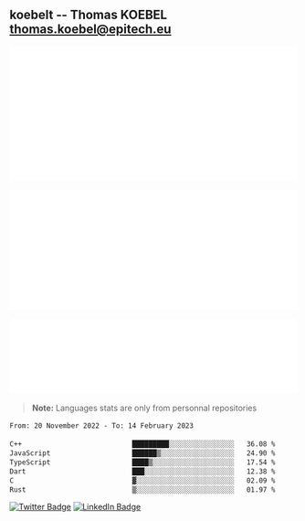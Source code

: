 ## koebelt -- Thomas KOEBEL <thomas.koebel@epitech.eu>

<!-- On github since 2018-->


![Metrics](/metrics.classic.svg)



<!--![Metrics](/metrics.plugin.introduction.repository.svg)-->
![Metrics](/metrics.plugin.isocalendar.svg)



![Metrics](/metrics.plugin.languages.svg)

> **Note:** Languages stats are only from personnal repositories

<!--START_SECTION:waka-->

```text
From: 20 November 2022 - To: 14 February 2023

C++                           █████████░░░░░░░░░░░░░░░░   36.08 %
JavaScript                    ██████▒░░░░░░░░░░░░░░░░░░   24.90 %
TypeScript                    ████▒░░░░░░░░░░░░░░░░░░░░   17.54 %
Dart                          ███░░░░░░░░░░░░░░░░░░░░░░   12.38 %
C                             ▓░░░░░░░░░░░░░░░░░░░░░░░░   02.09 %
Rust                          ▒░░░░░░░░░░░░░░░░░░░░░░░░   01.97 %
```

<!--END_SECTION:waka-->

[![Twitter Badge](https://img.shields.io/badge/Twitter-Profile-informational?style=flat&logo=twitter&logoColor=white&color=1CA2F1)](https://twitter.com/jesuis_roux)
[![LinkedIn Badge](https://img.shields.io/badge/LinkedIn-Profile-informational?style=flat&logo=linkedin&logoColor=white&color=0D76A8)](https://www.linkedin.com/in/koebelt/)
